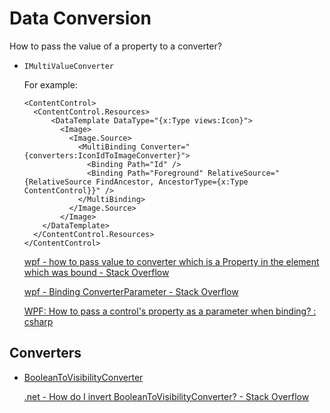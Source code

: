 # Data Conversion
How to pass the value of a property to a converter?
- `IMultiValueConverter`

  For example:
  ```xaml
  <ContentControl>
    <ContentControl.Resources>
        <DataTemplate DataType="{x:Type views:Icon}">
          <Image>
            <Image.Source>
              <MultiBinding Converter="{converters:IconIdToImageConverter}">
                <Binding Path="Id" />
                <Binding Path="Foreground" RelativeSource="{RelativeSource FindAncestor, AncestorType={x:Type ContentControl}}" />
              </MultiBinding>
            </Image.Source>
          </Image>
      </DataTemplate>
    </ContentControl.Resources>
  </ContentControl>
  ```

  [wpf - how to pass value to converter which is a Property in the element which was bound - Stack Overflow](https://stackoverflow.com/questions/9602410/how-to-pass-value-to-converter-which-is-a-property-in-the-element-which-was-boun)

  [wpf - Binding ConverterParameter - Stack Overflow](https://stackoverflow.com/questions/15309008/binding-converterparameter)

  [WPF: How to pass a control's property as a parameter when binding? : csharp](https://www.reddit.com/r/csharp/comments/5dmzfs/wpf_how_to_pass_a_controls_property_as_a/)

## Converters
- [BooleanToVisibilityConverter](https://learn.microsoft.com/en-us/dotnet/api/system.windows.controls.booleantovisibilityconverter)

  [.net - How do I invert BooleanToVisibilityConverter? - Stack Overflow](https://stackoverflow.com/questions/534575/how-do-i-invert-booleantovisibilityconverter)